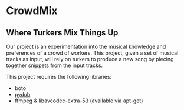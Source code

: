 # CrowdMix


## Where Turkers Mix Things Up

Our project is an experimentation into the musical knowledge and preferences of a crowd of workers. This project, given a set of musical tracks as input, will rely on turkers to produce a new song by piecing together snippets from the input tracks.


This project requires the following libraries:
+ boto
+ [pydub](https://github.com/jiaaro/pydub/)
+ ffmpeg & libavcodec-extra-53 (available via apt-get)
